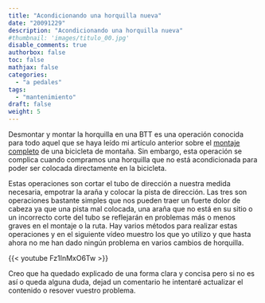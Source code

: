 ```yaml
---
title: "Acondicionando una horquilla nueva"
date: "20091229"
description: "Acondicionando una horquilla nueva"
#thumbnail: 'images/titulo_00.jpg'
disable_comments: true
authorbox: false
toc: false
mathjax: false
categories:
  - "a pedales"
tags:
  - "mantenimiento"
draft: false
weight: 5
---
```

Desmontar y montar la horquilla en una BTT es una operación conocida para todo aquel que se haya leído mi artículo anterior sobre el [montaje completo]({{<relref"20091121_mantenimiento_montaje_btt.md">}}) de una bicicleta de montaña. Sin embargo, esta operación se complica cuando compramos una horquilla que no está acondicionada para poder ser colocada directamente en la bicicleta.

Estas operaciones son cortar el tubo de dirección a nuestra medida necesaria, empotrar la araña y colocar la pista de dirección. Las tres son operaciones bastante simples que nos pueden traer un fuerte dolor de cabeza ya que una pista mal colocada, una araña que no está en su sitio o un incorrecto corte del tubo se reflejarán en problemas más o menos graves en el montaje o la ruta. Hay varios métodos para realizar estas operaciones y en el siguiente vídeo muestro los que yo utilizo y que hasta ahora no me han dado ningún problema en varios cambios de horquilla.

{{< youtube Fz1InMxO6Tw >}}

Creo que ha quedado explicado de una forma clara y concisa pero si no es así o queda alguna duda, dejad un comentario he intentaré actualizar el contenido o resover vuestro problema.

